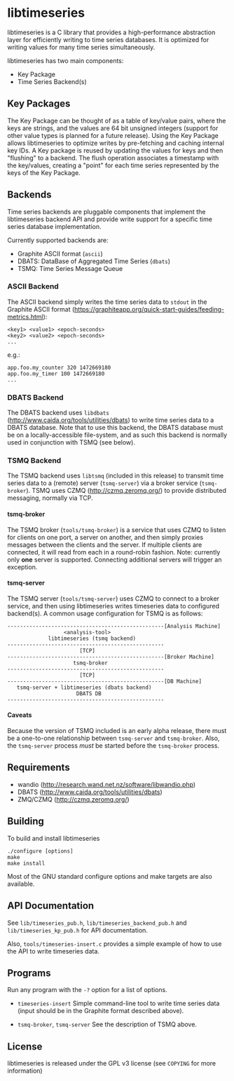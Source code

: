 # libtimeseries

libtimeseries is a C library that provides a high-performance abstraction layer
for efficiently writing to time series databases. It is optimized for writing
values for many time series simultaneously.

libtimeseries has two main components:
 - Key Package
 - Time Series Backend(s)

## Key Packages

The Key Package can be thought of as a table of key/value pairs, where the keys
are strings, and the values are 64 bit unsigned integers (support for other
value types is planned for a future release). Using the Key Package allows
libtimeseries to optimize writes by pre-fetching and caching internal key IDs. A
Key package is reused by updating the values for keys and then "flushing" to a
backend. The flush operation associates a timestamp with the key/values,
creating a "point" for each time series represented by the keys of the Key
Package.

## Backends

Time series backends are pluggable components that implement the libtimeseries
backend API and provide write support for a specific time series database
implementation.

Currently supported backends are:
 - Graphite ASCII format (`ascii`)
 - DBATS: DataBase of Aggregated Time Series (`dbats`)
 - TSMQ: Time Series Message Queue

### ASCII Backend
The ASCII backend simply writes the time series data to `stdout` in the Graphite
ASCII format (https://graphiteapp.org/quick-start-guides/feeding-metrics.html):

```
<key1> <value1> <epoch-seconds>
<key2> <value2> <epoch-seconds>
...
```

e.g.:
```
app.foo.my_counter 320 1472669180
app.foo.my_timer 100 1472669180
...
```

### DBATS Backend

The DBATS backend uses `libdbats` (http://www.caida.org/tools/utilities/dbats)
to write time series data to a DBATS database. Note that to use this backend,
the DBATS database must be on a locally-accessible file-system, and as such this
backend is normally used in conjunction with TSMQ (see below).

### TSMQ Backend

The TSMQ backend uses `libtsmq` (included in this release) to transmit time
series data to a (remote) server (`tsmq-server`) via a broker service
(`tsmq-broker`). TSMQ uses CZMQ (http://czmq.zeromq.org/) to provide distributed
messaging, normally via TCP.

#### tsmq-broker

The TSMQ broker (`tools/tsmq-broker`) is a service that uses CZMQ to listen for
clients on one port, a server on another, and then simply proxies messages
between the clients and the server. If multiple clients are connected, it will
read from each in a round-robin fashion. Note: currently only **one** server is
supported. Connecting additional servers will trigger an exception.

#### tsmq-server

The TSMQ server (`tools/tsmq-server`) uses CZMQ to connect to a broker service,
and then using libtimeseries writes timeseries data to configured
backend(s). A common usage configuration for TSMQ is as follows:

```
--------------------------------------------------[Analysis Machine]
                  <analysis-tool>
             libtimeseries (tsmq backend)
--------------------------------------------------
                       [TCP]
--------------------------------------------------[Broker Machine]
                     tsmq-broker
--------------------------------------------------
                       [TCP]
--------------------------------------------------[DB Machine]
   tsmq-server + libtimeseries (dbats backend)
                      DBATS DB
--------------------------------------------------
```

#### Caveats

Because the version of TSMQ included is an early alpha release, there must be a
one-to-one relationship between `tsmq-server` and `tsmq-broker`. Also, the
`tsmq-server` process *must* be started before the `tsmq-broker` process.


## Requirements

 - wandio (http://research.wand.net.nz/software/libwandio.php)
 - DBATS (http://www.caida.org/tools/utilities/dbats)
 - ZMQ/CZMQ (http://czmq.zeromq.org/)

## Building

To build and install libtimeseries
```
./configure [options]
make
make install
```

Most of the GNU standard configure options and make targets are also
available.

## API Documentation

See `lib/timeseries_pub.h`, `lib/timeseries_backend_pub.h` and
`lib/timeseries_kp_pub.h` for API documentation.

Also, `tools/timeseries-insert.c` provides a simple example of how to use the
API to write timeseries data.

## Programs

Run any program with the `-?` option for a list of options.

 - `timeseries-insert`
    Simple command-line tool to write time series data (input should be in the
    Graphite format described above).

 - `tsmq-broker`, `tsmq-server`
    See the description of TSMQ above.


## License

libtimeseries is released under the GPL v3 license (see `COPYING` for more
information)
